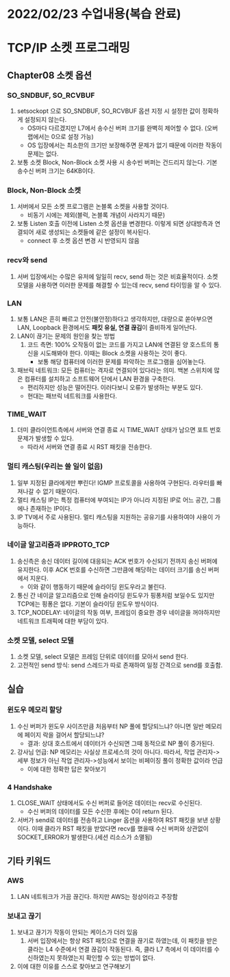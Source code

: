 # 2022/02/23 수업내용(복습 완료)
# TCP/IP 소켓 프로그래밍
## Chapter08 소켓 옵션
### SO_SNDBUF, SO_RCVBUF
1. setsockopt 으로 SO_SNDBUF, SO_RCVBUF 옵션 지정 시 설정한 값이 정확하게 설정되지 않는다. 
    * OS마다 다르겠지만 L7에서 송수신 버퍼 크기를 완벽히 제어할 수 없다. (오버랩에서는 0으로 설정 가능)
    * OS 입장에서는 최소한의 크기만 보장해주면 문제가 없기 때문에 이러한 작동이 문제는 없다.
2. 보통 소켓 Block, Non-Block 소켓 사용 시 송수빈 버퍼는 건드리지 않는다. 기본 송수신 버퍼 크기는 64KB이다.

### Block, Non-Block 소켓
1. 서버에서 모든 소켓 프로그램은 논블록 소켓을 사용할 것이다.
    * 비동기 시에는 제외(블럭, 논블록 개념이 사라지기 때문)
2. 보통 Listen 호출 이전에 Listen 소켓 옵션을 변경한다. 이렇게 되면 상대방측과 연결되어 새로 생성되는 소켓들에 같은 설정이 복사된다.
    * connect 후 소켓 옵션 변경 시 반영되지 않음

### recv와 send
1. 서버 입장에서는 수많은 유저에 일일히 recv, send 하는 것은 비효율적이다. 소켓 모델을 사용하면 이러한 문제를 해결할 수 있는데 recv, send 타이밍을 알 수 있다.

### LAN
1. 보통 LAN은 흔히 빠르고 안전(불안정)하다고 생각하지만, 대량으로 쏟아부으면 LAN, Loopback 환경에서도 **패킷 유실, 연결 끊김**이 즐비하게 일어난다.
2. LAN이 끊기는 문제의 원인을 찾는 방법
    1) 코드 측면: 100% 오작동이 없는 코드를 가지고 LAN에 연결된 양 호스트의 통신을 시도해봐야 한다. 이때는 Block 소켓을 사용하는 것이 좋다.
        * 보통 해당 컴퓨터에 이러한 문제를 파악하는 프로그램을 심어놓는다.
3. 패브릭 네트워크: 모든 컴퓨터는 격자로 연결되어 있다라는 의미. 백본 스위치에 많은 컴퓨터를 설치하고 소프트웨어 단에서 LAN 환경을 구축한다.
    * 편리하지만 성능은 떨어진다. 이러다보니 오류가 발생하는 부분도 있다.
    * 현대는 패브릭 네트워크를 사용한다.

### TIME_WAIT
1. 더미 클라이언트측에서 서버와 연결 종료 시 TIME_WAIT 상태가 남으면 포트 번호 문제가 발생할 수 있다.
    * 따라서 서버와 연결 종료 시 RST 패킷을 전송한다.

### 멀티 캐스팅(우리는 쓸 일이 없음)
1. 일부 지정된 클라에게만 뿌린다! IGMP 프로토콜을 사용하여 구현된다. 라우터를 빠져나갈 수 없기 때문이다.
2. 멀티 캐스팅 IP는 특정 컴퓨터에 부여되는 IP가 아니라 지정된 IP로 어느 공간, 그룹에나 존재하는 IP이다.
3. IP TV에서 주로 사용된다. 멀티 캐스팅을 지원하는 공유기를 사용하여야 사용이 가능하다.

### 네이글 알고리즘과 IPPROTO_TCP
1. 송신측은 송신 데이터 길이에 대응되는 ACK 번호가 수신되기 전까지 송신 버퍼에 유지한다. 이후 ACK 번호를 수신하면 그만큼에 해당하는 데이터 크기를 송신 버퍼에서 지운다.
    * 이와 같이 행동하기 때문에 슬라이딩 윈도우라고 불린다.
2. 통신 간 네이글 알고리즘으로 인해 슬라이딩 윈도우가 핑퐁처럼 보일수도 있지만 TCP에는 핑퐁은 없다. 기본이 슬라이딩 윈도우 방식이다.
3. TCP_NODELAY: 네이글의 작동 여부, 프레임이 중요한 경우 네이글을 꺼야하지만 네트워크 트래픽에 대한 부담이 있다.

### 소켓 모델, select 모델
1. 소켓 모델, select 모델은 프레임 단위로 데이터를 모아서 send 한다.
2. 고전적인 send 방식: send 스레드가 따로 존재하여 일정 간격으로 send를 호출함.

## 실습
### 윈도우 메모리 할당
1. 수신 버퍼가 윈도우 사이즈만큼 처음부터 NP 풀에 할당되느냐? 아니면 일반 메모리에 페이지 락을 걸어서 할당되느냐?
    * 결과: 상대 호스트에서 데이터가 수신되면 그때 동적으로 NP 풀이 증가된다.
2. 강사님 언급: NP 메모리는 사실상 프로세스의 것이 아니다. 따라서, 작업 관리자->세부 정보가 아닌 작업 관리자->성능에서 보이는 비페이징 풀이 정확한 값이라 언급
    * 이에 대한 정확한 답은 찾아보기

### 4 Handshake
1. CLOSE_WAIT 상태에서도 수신 버퍼로 들어온 데이터는 recv로 수신된다.
    * 수신 버퍼의 데이터를 모든 수신한 후에는 0이 return 된다.
2. 서버가 send로 데이터를 전송하고 Linger 옵션을 사용하여 RST 패킷을 보낸 상황이다. 이때 클라가 RST 패킷을 받았다면 recv를 했을때 수신 버퍼와 상관없이 SOCKET_ERROR가 발생한다.(세션 리소스가 소멸됨)

## 기타 키워드
### AWS
1. LAN 네트워크가 가끔 끊긴다. 하지만 AWS는 정상이라고 주장함

### 보내고 끊기
1. 보내고 끊기가 작동이 안되는 케이스가 더러 있음
    1) 서버 입장에서는 항상 RST 패킷으로 연결을 끊기로 하였는데, 이 패킷을 받은 클라는 L4 수준에서 연결 끊김이 작동된다. 즉, 클라 L7 측에서 이 데이터를 수신하였는지 못하였는지 확인할 수 있는 방법이 없다.
2. 이에 대한 이유를 스스로 찾아보고 연구해보기
